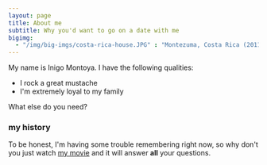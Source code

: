 ```yaml
---
layout: page
title: About me
subtitle: Why you'd want to go on a date with me
bigimg:
  - "/img/big-imgs/costa-rica-house.JPG" : "Montezuma, Costa Rica (2011)"
---
```


My name is Inigo Montoya. I have the following qualities:

- I rock a great mustache
- I'm extremely loyal to my family

What else do you need?

### my history

To be honest, I'm having some trouble remembering right now, so why don't you just watch [my movie](http://en.wikipedia.org/wiki/The_Princess_Bride_%28film%29) and it will answer **all** your questions.
